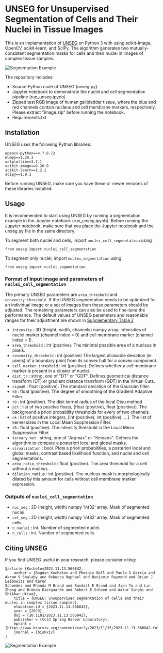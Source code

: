 # UNSEG for Unsupervised Segmentation of Cells and Their Nuclei in Tissue Images

This is an implementation of [UNSEG](https://www.biorxiv.org/content/10.1101/2023.11.13.566842v2) on Python 3 with using  scikit-image, OpenCV, scikit-learn, and SciPy. The algorithm generates two mutually-consistent segmentation masks for cells and their nuclei in images of complex tissue samples. 

![Segmentation Example](content/unseg_segmentation.png)

The repository includes:
* Source Python code of UNSEG (unseg.py).
* Jupyter notebook to demonstrate the nuclei and cell segmentation pipeline (run_unseg.ipynb).
* Zipped test RGB image of human gallbladder tissue, where the blue and red channels contain nucleus and cell membrane markers, respectively. Please extract "image.zip" before running the notebook.
* Requirements.txt

## Installation
UNSEG uses the following Python libraries:
```
opencv-python==4.7.0.72
numpy==1.24.3
matplotlib==3.7.1
scikit-image==0.20.0
scikit-learn==1.2.2
scipy==1.9.1
```
Before running UNSEG, make sure you have these or newer versions of these libraries installed.

## Usage
It is recommended to start using UNSEG by running a segmentation example in the Jupyter notebook (run_unseg.ipynb).
Before running the Jupyter notebook, make sure that you place the Jupyter notebook and the unseg.py file in the same directory.

To segment both nuclei and cells, import `nuclei_cell_segmentation` using
```
from unseg import nuclei_cell_segmentation
```

To segment only nuclei, import `nuclei_segmentation` using
```
from unseg import nuclei_segmentation
```

### Format of input image and parameters of `nuclei_cell_segmentation`
The primary UNSEG parameters are `area_threshold` and `convexity_threshold`. If the UNSEG segmentation needs to be optimized for an individual image or a set of images then these parameters should be adjusted. The remaining parameters can also be used to fine-tune the performance. The default values of UNSEG parameters and reasonable ranges for their adjustment are shown in [Supplementary Table 2](https://www.biorxiv.org/content/10.1101/2023.11.13.566842v2.supplementary-material)
* `intensity` : 3D (height, width, channels) numpy array.
        Intensities of nuclei marker (channel index = 0) and cell membrane marker (channel index = 1).
* `area_threshold` : int (positive).
        The minimal possible area of a nucleus in pixels.
* `convexity_threshold` : int (positive)
        The largest allowable deviation (in pixels) of a boundary point from its convex hull for a convex component.
* `cell_marker_threshold` : int (positive).
        Defines whether a cell membrane marker is present in a cluster of nuclei.
* `dist_tr` : string, one of "DT" or "GDT".
        Defines geometrical distance transform (DT) or gradient distance transform (GDT) in the Virtual Cuts.
* `sigma0` : float (positive).
        The standard deviation of the Gaussian filter.
* `k0` : float (positive).
        The degree of smoothing of the Gradient Adaptive Filter.
* `r0` : int (positive).
        The disk kernel radius of the local Otsu method.
* `pct` : list of two positive floats, [float (positive), float (positive)].
        The background a priori probability thresholds for every of two channels.
* `nk` : list of positive integers, [int (positive), int (positive), ...].
        The list of kernel sizes in the Local Mean Suppression Filter.
* `t0` : float (positive).
        The intensity threshold in the Local Mean Suppression Filter.
* `ternary_met` : string, one of "Argmax" or "Kmeans".
        Defines the algorithm to compute a posteriori local and global masks.
* `visualization` : bool.
        Plots a priori probabilities, a posteriori local and global masks, contrast based likelihood function, and nuclei and cell segmentations.
* `area_ratio_threshold` : float (positive).
        The area threshold for a cell without a nucleus.
* `dilation_radius` : int (positive).
        The nucleus mask is morphologically dilated by this amount for cells without cell membrane marker expression.

### Outputs of `nuclei_cell_segmentation`
* `nuc_seg` : 2D (height, width) numpy 'int32' array.
        Mask of segmented nuclei.
* `cel_seg` : 2D (height, width) numpy 'int32' array.
        Mask of segmented cells.
* `n_nuclei` : int.
        Number of segmented nuclei.
* `n_cells` : int.
        Number of segmented cells.

## Citing UNSEG
If you find UNSEG useful in your research, please consider citing:
```
@article {Kochetov2023.11.13.566842,
	author = {Bogdan Kochetov and Phoenix Bell and Paulo S Garcia and Akram S Shalaby and Rebecca Raphael and Benjamin Raymond and Brian J Leibowitz and Karen
Schoedel and Rhonda M Brand and Randall E Brand and Jian Yu and Lin Zhang and Brenda Diergaarde and Robert E Schoen and Aatur Singhi and Shikhar Uttam},
	title = {UNSEG: unsupervised segmentation of cells and their nuclei in complex tissue samples},
	elocation-id = {2023.11.13.566842},
	year = {2023},
	doi = {10.1101/2023.11.13.566842},
	publisher = {Cold Spring Harbor Laboratory},
	eprint = {https://www.biorxiv.org/content/early/2023/11/15/2023.11.13.566842.full.pdf},
	journal = {bioRxiv}
}
```
![Segmentation Example](content/qr_img.png)
